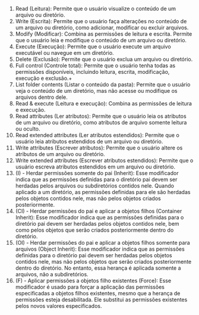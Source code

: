
1. Read (Leitura): Permite que o usuário visualize o conteúdo de um arquivo ou diretório.
2. Write (Escrita): Permite que o usuário faça alterações no conteúdo de um arquivo ou diretório, como adicionar, modificar ou excluir arquivos.
3. Modify (Modificar): Combina as permissões de leitura e escrita. Permite que o usuário leia e modifique o conteúdo de um arquivo ou diretório.
4. Execute (Execução): Permite que o usuário execute um arquivo executável ou navegue em um diretório.
5. Delete (Exclusão): Permite que o usuário exclua um arquivo ou diretório.
6. Full control (Controle total): Permite que o usuário tenha todas as permissões disponíveis, incluindo leitura, escrita, modificação, execução e exclusão.+
7. List folder contents (Listar o conteúdo da pasta): Permite que o usuário veja o conteúdo de um diretório, mas não acesse ou modifique os arquivos dentro dele.
8. Read & execute (Leitura e execução): Combina as permissões de leitura e execução.
9. Read attributes (Ler atributos): Permite que o usuário leia os atributos de um arquivo ou diretório, como atributos de arquivo somente leitura ou oculto.
10. Read extended attributes (Ler atributos estendidos): Permite que o usuário leia atributos estendidos de um arquivo ou diretório.
11. Write attributes (Escrever atributos): Permite que o usuário altere os atributos de um arquivo ou diretório.
12. Write extended attributes (Escrever atributos estendidos): Permite que o usuário escreva atributos estendidos em um arquivo ou diretório.
13. (I) - Herdar permissões somente do pai (Inherit): Esse modificador indica que as permissões definidas para o diretório pai devem ser herdadas pelos arquivos ou subdiretórios contidos nele. Quando aplicado a um diretório, as permissões definidas para ele são herdadas pelos objetos contidos nele, mas não pelos objetos criados posteriormente.
14. (CI) - Herdar permissões do pai e aplicar a objetos filhos (Container Inherit): Esse modificador indica que as permissões definidas para o diretório pai devem ser herdadas pelos objetos contidos nele, bem como pelos objetos que serão criados posteriormente dentro do diretório.
15. (OI) - Herdar permissões do pai e aplicar a objetos filhos somente para arquivos (Object Inherit): Esse modificador indica que as permissões definidas para o diretório pai devem ser herdadas pelos objetos contidos nele, mas não pelos objetos que serão criados posteriormente dentro do diretório. No entanto, essa herança é aplicada somente a arquivos, não a subdiretórios.
16. (F) - Aplicar permissões a objetos filho existentes (Force): Esse modificador é usado para forçar a aplicação das permissões especificadas a objetos filhos existentes, mesmo que a herança de permissões esteja desabilitada. Ele substitui as permissões existentes pelos novos valores especificados.